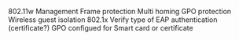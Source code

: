 802.11w Management Frame protection
Multi homing GPO protection
Wireless guest isolation
802.1x
	Verify type of EAP authentication (certificate?)
	GPO configued for Smart card or certificate